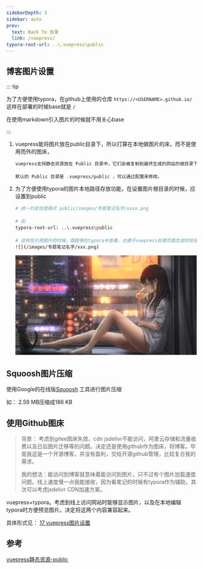 ```yaml
---
sidebarDepth: 3
sidebar: auto
prev:
  text: Back To 目录
  link: /vuepress/
typora-root-url: ..\.vuepress\public
---
```


## 博客图片设置

::: tip 

为了方便使用typora，在github上使用的仓库 `https://<USERNAME>.github.io/` 这样在部署的时候base就是 `/` 

在使用markdown引入图片的时候就不用关心base

:::

1. vuepress能将图片放在public目录下，所以打算在本地做图片的床，而不是使用而外的图床，
   
   ```sh
   vuepress支持静态资源放在 Public 目录中，它们会被复制到最终生成的网站的根目录下。
   
   默认的 Public 目录是 .vuepress/public ，可以通过配置来修改。
   ```

2. 为了方便使用typora的图片本地路径存放功能，在设置图片根目录的时候，应设置到public
   
   ```sh
   # 统一约定存放格式 public/images/专题笔记名字/xxxx.png
   
   # 如
   typora-root-url: ..\.vuepress\public
   
   # 这样在引用图片的时候，既能够在typora中查看，也便于vuepress处理页面生成时处理图片连接
   ![](/images/专题笔记名字/xxx.png)
   ```
   
   ![202111270136489](/images/vuepress/202111270136489.png)

## Squoosh图片压缩

使用Google的在线版[Squoosh](https://squoosh.app/) 工具进行图片压缩

如： 2.59 MB压缩成186 KB

## 使用Github图床

> 背景： 考虑到gitee图床失效，cdn jsdelivr不能访问，阿里云存储和流量收费以及日后图片迁移等的问题。决定还是使用github作为图床，将博客。毕竟我这是一个开源博客，并没有盈利，交给开源github管理，比较复合我的需求。
> 
> 我的想法：能访问到博客就意味着能访问到图片，只不过有个图片加载速度问题。线上速度慢一点我能接收，因为看笔记的时候有typora作为辅助，其次可以考虑jsdelivr CDN加速方案。

vuepress+typora。考虑到线上访问网站时能够显示图片，以及在本地编辑typora时方便预览图片。决定将这两个内容兼容起来。

具体形式见： <a href="https://aeroxian.github.io/vuepress/17 vuepress图片设置.html">17 vuepress图片设置</a>

## 参考

[vuepress静态资源-public](https://v2.vuepress.vuejs.org/zh/guide/assets.html#public-%E6%96%87%E4%BB%B6)
